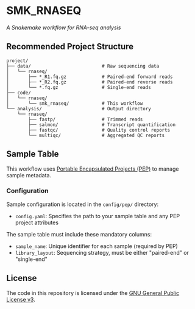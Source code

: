 # SMK_RNASEQ

*A Snakemake workflow for RNA-seq analysis*

## Recommended Project Structure

```
project/
├── data/                          # Raw sequencing data
│   └── rnaseq/
│       ├── *_R1.fq.gz             # Paired-end forward reads
│       ├── *_R2.fq.gz             # Paired-end reverse reads
│       └── *.fq.gz                # Single-end reads
├── code/
│   └── rnaseq/
│       └── smk_rnaseq/            # This workflow
└── analysis/                      # Output directory
    └── rnaseq/
        ├── fastp/                 # Trimmed reads
        ├── salmon/                # Transcript quantification
        ├── fastqc/                # Quality control reports
        └── multiqc/               # Aggregated QC reports
```

## Sample Table

This workflow uses [Portable Encapsulated Projects (PEP)](https://pep.databio.org/) to manage sample metadata.

### Configuration

Sample configuration is located in the `config/pep/` directory:

- `config.yaml`: Specifies the path to your sample table and any PEP project attributes

The sample table must include these mandatory columns:

- `sample_name`: Unique identifier for each sample (required by PEP)
- `library_layout`: Sequencing strategy, must be either "paired-end" or "single-end"

## License

The code in this repository is licensed under the [GNU General Public License v3](http://www.gnu.org/licenses/gpl-3.0.html).
